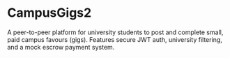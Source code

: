 # CampusGigs2
A peer-to-peer platform for university students to post and complete small, paid campus favours (gigs). Features secure JWT auth, university filtering, and a mock escrow payment system.
